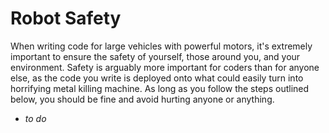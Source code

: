 # Robot Safety

When writing code for large vehicles with powerful motors, it's extremely important to ensure the safety of yourself, those around you, and your environment. Safety is arguably more important for coders than for anyone else, as the code you write is deployed onto what could easily turn into horrifying metal killing machine. As long as you follow the steps outlined below, you should be fine and avoid hurting anyone or anything.

- *to do*
